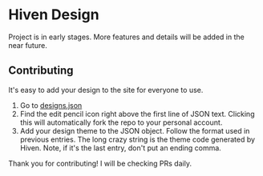 # Hiven Design

Project is in early stages. More features and details will be added in the near future.

## Contributing

It's easy to add your design to the site for everyone to use.

1. Go to [designs.json](designs.json)
2. Find the edit pencil icon right above the first line of JSON text. Clicking this will automatically fork the repo to your personal account.
3. Add your design theme to the JSON object. Follow the format used in previous entries. The long crazy string is the theme code generated by Hiven. Note, if it's the last entry, don't put an ending comma.

Thank you for contributing! I will be checking PRs daily.
